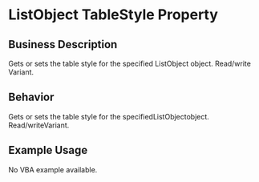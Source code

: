 # ListObject TableStyle Property

## Business Description
Gets or sets the table style for the specified ListObject object. Read/write Variant.

## Behavior
Gets or sets the table style for the specifiedListObjectobject. Read/writeVariant.

## Example Usage
No VBA example available.
